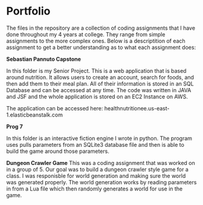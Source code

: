 # Portfolio
The files in the repository are a collection of coding assignments that I have done throughout my 4 years at college. They range from simple assignments to the more complex ones. Below is a descriptition of each assignment to get a better understanding as to what each assignment does:


**Sebastian Pannuto Capstone**

In this folder is my Senior Project. This is a web application that is based around nutrition. It allows users to create an account, search for foods, and then add them to their meal plan. All of their information is stored in an SQL Database and can be accessed at any time. The code was written in JAVA and JSF and the whole application is stored on an EC2 Instance on AWS. 

The application can be accessed here: healthnutritionee.us-east-1.elasticbeanstalk.com

**Prog 7**

In this folder is an interactive fiction engine I wrote in python. The program uses pulls parameters from an SQLite3 database file and then is able to build the game around those parameters. 

**Dungeon Crawler Game**
This was a coding assignment that was worked on in a group of 5. Our goal was to build a dungeon crawler style game for a class. I was responisble for world generation and making sure the world was generated properly. The world generation works by reading parameters in from a Lua file which then randomly generates a world for use in the game.
